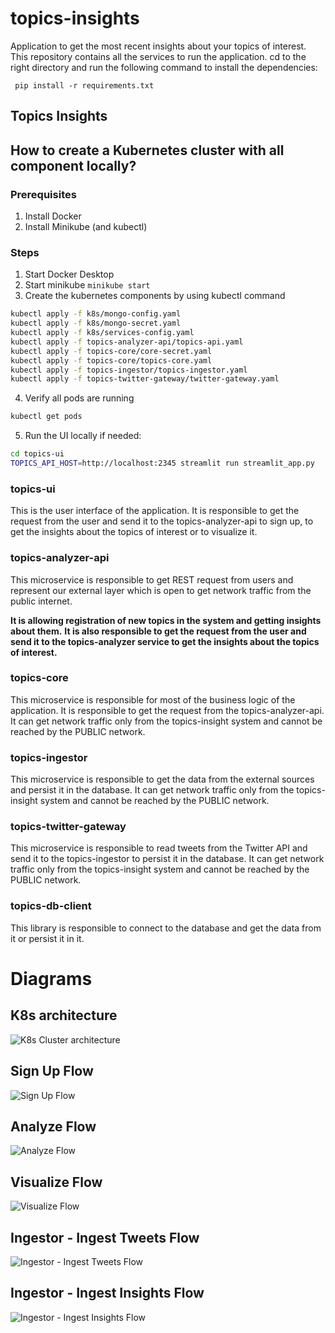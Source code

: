 # topics-insights

Application to get the most recent insights about your topics of interest.
This repository contains all the services to run the application.
cd to the right directory and run the following command to install the dependencies:

``` pip install -r requirements.txt```

## Topics Insights

## How to create a Kubernetes cluster with all component **locally**?

### Prerequisites
1. Install Docker
2. Install Minikube (and kubectl)

### Steps
1. Start Docker Desktop
2. Start minikube
```minikube start```
3. Create the kubernetes components by using kubectl command
```bash
kubectl apply -f k8s/mongo-config.yaml
kubectl apply -f k8s/mongo-secret.yaml
kubectl apply -f k8s/services-config.yaml
kubectl apply -f topics-analyzer-api/topics-api.yaml
kubectl apply -f topics-core/core-secret.yaml
kubectl apply -f topics-core/topics-core.yaml
kubectl apply -f topics-ingestor/topics-ingestor.yaml
kubectl apply -f topics-twitter-gateway/twitter-gateway.yaml
```
4. Verify all pods are running
```bash
kubectl get pods
```

5. Run the UI locally if needed:
```bash
cd topics-ui
TOPICS_API_HOST=http://localhost:2345 streamlit run streamlit_app.py
```

### topics-ui
This is the user interface of the application. It is responsible to get the request from the user and send it to the topics-analyzer-api to sign up, to get the insights about the topics of interest or to visualize it.

### topics-analyzer-api
This microservice is responsible to get REST request from users and represent our external layer which is open to get network traffic from the public internet.

**It is allowing registration of new topics in the system and getting insights about them.**
**It is also responsible to get the request from the user and send it to the topics-analyzer service to get the insights about the topics of interest.**

### topics-core

This microservice is responsible for most of the business logic of the application. It is responsible to get the request from the topics-analyzer-api. It can get network traffic only from the topics-insight system and cannot be reached by the PUBLIC network.

### topics-ingestor

This microservice is responsible to get the data from the external sources and persist it in the database. It can get network traffic only from the topics-insight system and cannot be reached by the PUBLIC network.

### topics-twitter-gateway

This microservice is responsible to read tweets from the Twitter API and send it to the topics-ingestor to persist it in the database. It can get network traffic only from the topics-insight system and cannot be reached by the PUBLIC network.

### topics-db-client

This library is responsible to connect to the database and get the data from it or persist it in it. 

# Diagrams

## K8s architecture
![K8s Cluster architecture](docs/K8sArchitecture.drawio.png)

## Sign Up Flow
![Sign Up Flow](docs/SignUpFlow.drawio.png)

## Analyze Flow
![Analyze Flow](docs/AnalyzeFlow.png)

## Visualize Flow
![Visualize Flow](docs/VisualizeFlow.drawio.png)

## Ingestor - Ingest Tweets Flow
![Ingestor - Ingest Tweets Flow](docs/IngestorIngestTweets.drawio.png)

## Ingestor - Ingest Insights Flow
![Ingestor - Ingest Insights Flow](docs/IngestorInsights.drawio.png)






